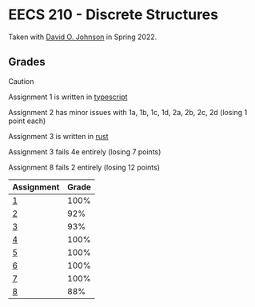# EECS 210 - Discrete Structures

Taken with [David O. Johnson](https://web.archive.org/web/https://eecs.ku.edu/people/david-johnson) in Spring 2022.

## Grades
> [!CAUTION]
> Assignment 1 is written in [typescript](https://www.typescriptlang.org/)
>
> Assignment 2 has minor issues with 1a, 1b, 1c, 1d, 2a, 2b, 2c, 2d (losing 1 point each)
>
> Assignment 3 is written in [rust](https://www.rust-lang.org/)
>
> Assignment 3 fails 4e entirely (losing 7 points)
>
> Assignment 8 fails 2 entirely (losing 12 points)

| Assignment                               | Grade |
| ---------------------------------------- | ----- |
| [1](./Assignment%201%20Instructions.pdf) | 100%  |
| [2](./Assignment%202%20Instructions.pdf) | 92%   |
| [3](./Assignment%203%20Instructions.pdf) | 93%   |
| [4](./Assignment%204%20Instructions.pdf) | 100%  |
| [5](./Assignment%205%20Instructions.pdf) | 100%  |
| [6](./Assignment%206%20Instructions.pdf) | 100%  |
| [7](./Assignment%207%20Instructions.pdf) | 100%  |
| [8](./Assignment%208%20Instructions.pdf) | 88%   |